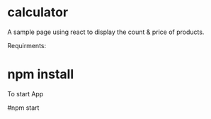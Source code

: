 # calculator
A sample page using react to display the count &amp; price of products.

Requirments:

# npm install

To start App

#npm start
